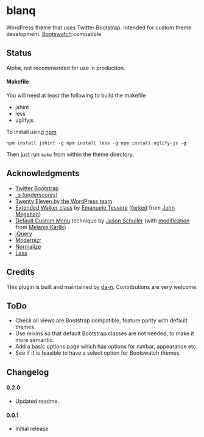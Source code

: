 # blanq

WordPress theme that uses Twitter Bootstrap. Intended for custom theme development. [Bootswatch](https://github.com/thomaspark/bootswatch) compatible.

## Status

Alpha, not recommended for use in production.

#### Makefile

You will need at least the following to build the makefile

* jshint
* less
* uglifyjs

To install using [npm](https://npmjs.org/)

`npm install jshint -g
npm install less -g
npm install uglify-js -g`

Then just run `make` from within the theme directory.

## Acknowledgments

* [Twitter Bootstrap](http://twitter.github.com/bootstrap/)
* [_s (underscores)](http://underscores.me/)
* [Twenty Eleven by the WordPress team](http://wordpress.org/)
* [Extended Walker class](https://gist.github.com/3765640/e2e7d1c7bf7478c1fc0ebf443878f9c660f195d3) by [Emanuele Tessore](https://github.com/setola) ([forked](https://gist.github.com/1597994) from [John Megahan](https://github.com/johnmegahan))
* [Default Custom Menu](http://theme.it/quick-tip-how-to-generate-a-default-custom-menu/) technique by [Jason Schuller](http://twitter.com/jschuller) (with [modification](http://theme.it/quick-tip-how-to-generate-a-default-custom-menu/#comment-392) from [Melanie Karlik](http://www.karlikdesign.com/))
* [jQuery](http://jquery.com/)
* [Modernizr](https://github.com/Modernizr/Modernizr)
* [Normalize](https://github.com/necolas/normalize.css)
* [Less](https://github.com/cloudhead/less.js)

## Credits

This plugin is built and maintained by [da-n](https://github.com/da-n/). Contributions are very welcome.

## ToDo

* Check all views are Bootstrap compatible, feature parity with default themes.
* Use mixins so that default Bootstrap classes are not needed, to make it more semantic.
* Add a basic options page which has options for navbar, appearance etc.
* See if it is feasible to have a select option for Bootswatch themes.

## Changelog

#### 0.2.0
* Updated readme.

#### 0.0.1
* Initial release